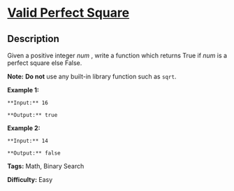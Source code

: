 # [Valid Perfect Square][title]

## Description

Given a positive integer _num_ , write a function which returns True if _num_
is a perfect square else False.

**Note:** **Do not** use any built-in library function such as `sqrt`.

**Example 1:**

    
    
    **Input:** 16
    **Output:** true
    

**Example 2:**

    
    
    **Input:** 14
    **Output:** false
    


**Tags:** Math, Binary Search

**Difficulty:** Easy

[title]: https://leetcode.com/problems/valid-perfect-square
